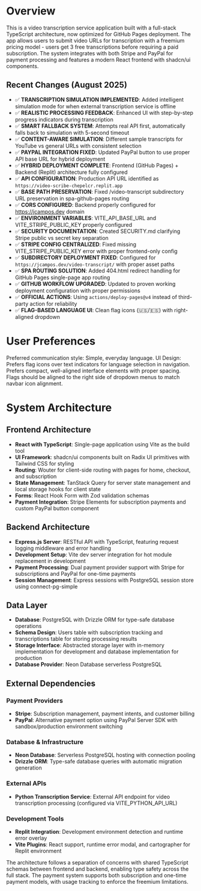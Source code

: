 # Overview

This is a video transcription service application built with a full-stack TypeScript architecture, now optimized for GitHub Pages deployment. The app allows users to submit video URLs for transcription with a freemium pricing model - users get 3 free transcriptions before requiring a paid subscription. The system integrates with both Stripe and PayPal for payment processing and features a modern React frontend with shadcn/ui components.

## Recent Changes (August 2025)
- ✅ **TRANSCRIPTION SIMULATION IMPLEMENTED**: Added intelligent simulation mode for when external transcription service is offline
- ✅ **REALISTIC PROCESSING FEEDBACK**: Enhanced UI with step-by-step progress indicators during transcription
- ✅ **SMART FALLBACK SYSTEM**: Attempts real API first, automatically falls back to simulation with 5-second timeout
- ✅ **CONTENT-AWARE SIMULATION**: Different sample transcripts for YouTube vs general URLs with consistent selection
- ✅ **PAYPAL INTEGRATION FIXED**: Updated PayPal button to use proper API base URL for hybrid deployment
- ✅ **HYBRID DEPLOYMENT COMPLETE**: Frontend (GitHub Pages) + Backend (Replit) architecture fully configured
- ✅ **API CONFIGURATION**: Production API URL identified as `https://video-scribe-chepelcr.replit.app`
- ✅ **BASE PATH PRESERVATION**: Fixed /video-transcript subdirectory URL preservation in spa-github-pages routing
- ✅ **CORS CONFIGURED**: Backend properly configured for https://jcampos.dev domain
- ✅ **ENVIRONMENT VARIABLES**: VITE_API_BASE_URL and VITE_STRIPE_PUBLIC_KEY properly configured
- ✅ **SECURITY DOCUMENTATION**: Created SECURITY.md clarifying Stripe public vs secret key separation
- ✅ **STRIPE CONFIG CENTRALIZED**: Fixed missing VITE_STRIPE_PUBLIC_KEY error with proper frontend-only config
- ✅ **SUBDIRECTORY DEPLOYMENT FIXED**: Configured for `https://jcampos.dev/video-transcript/` with proper asset paths
- ✅ **SPA ROUTING SOLUTION**: Added 404.html redirect handling for GitHub Pages single-page app routing
- ✅ **GITHUB WORKFLOW UPGRADED**: Updated to proven working deployment configuration with proper permissions
- ✅ **OFFICIAL ACTIONS**: Using `actions/deploy-pages@v4` instead of third-party action for reliability  
- ✅ **FLAG-BASED LANGUAGE UI**: Clean flag icons (🇺🇸/🇪🇸) with right-aligned dropdown

# User Preferences

Preferred communication style: Simple, everyday language.
UI Design: Prefers flag icons over text indicators for language selection in navigation. Prefers compact, well-aligned interface elements with proper spacing. Flags should be aligned to the right side of dropdown menus to match navbar icon alignment.

# System Architecture

## Frontend Architecture
- **React with TypeScript**: Single-page application using Vite as the build tool
- **UI Framework**: shadcn/ui components built on Radix UI primitives with Tailwind CSS for styling
- **Routing**: Wouter for client-side routing with pages for home, checkout, and subscription
- **State Management**: TanStack Query for server state management and local storage hooks for client state
- **Forms**: React Hook Form with Zod validation schemas
- **Payment Integration**: Stripe Elements for subscription payments and custom PayPal button component

## Backend Architecture
- **Express.js Server**: RESTful API with TypeScript, featuring request logging middleware and error handling
- **Development Setup**: Vite dev server integration for hot module replacement in development
- **Payment Processing**: Dual payment provider support with Stripe for subscriptions and PayPal for one-time payments
- **Session Management**: Express sessions with PostgreSQL session store using connect-pg-simple

## Data Layer
- **Database**: PostgreSQL with Drizzle ORM for type-safe database operations
- **Schema Design**: Users table with subscription tracking and transcriptions table for storing processing results
- **Storage Interface**: Abstracted storage layer with in-memory implementation for development and database implementation for production
- **Database Provider**: Neon Database serverless PostgreSQL

## External Dependencies

### Payment Providers
- **Stripe**: Subscription management, payment intents, and customer billing
- **PayPal**: Alternative payment option using PayPal Server SDK with sandbox/production environment switching

### Database & Infrastructure
- **Neon Database**: Serverless PostgreSQL hosting with connection pooling
- **Drizzle ORM**: Type-safe database queries with automatic migration generation

### External APIs
- **Python Transcription Service**: External API endpoint for video transcription processing (configured via VITE_PYTHON_API_URL)

### Development Tools
- **Replit Integration**: Development environment detection and runtime error overlay
- **Vite Plugins**: React support, runtime error modal, and cartographer for Replit environment

The architecture follows a separation of concerns with shared TypeScript schemas between frontend and backend, enabling type safety across the full stack. The payment system supports both subscription and one-time payment models, with usage tracking to enforce the freemium limitations.
